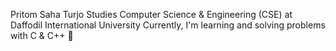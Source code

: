 Pritom Saha Turjo
Studies Computer Science & Engineering (CSE) at
Daffodil International University
Currently, I'm learning and solving problems with C & C++ 🤗
